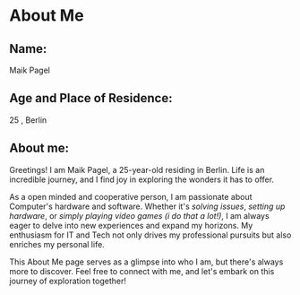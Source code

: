 # About Me

## Name:

Maik Pagel

## Age and Place of Residence:

25 , Berlin

## About me:

Greetings! I am Maik Pagel, a 25-year-old residing in Berlin. Life is an incredible journey, and I find joy in exploring the wonders it has to offer.

As a open minded and cooperative person, I am passionate about Computer's hardware and software. Whether it's *solving issues*, *setting up hardware*, or *simply playing video games (i do that a lot!)*, I am always eager to delve into new experiences and expand my horizons. My enthusiasm for IT and Tech not only drives my professional pursuits but also enriches my personal life.

This About Me page serves as a glimpse into who I am, but there's always more to discover. Feel free to connect with me, and let's embark on this journey of exploration together!
